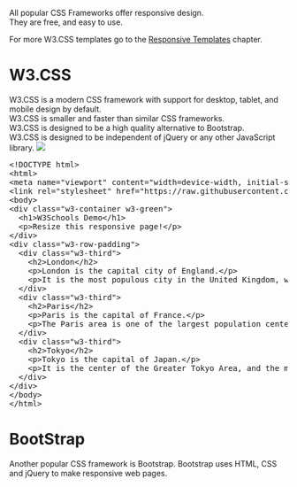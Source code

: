 All popular CSS Frameworks offer responsive design.
<br>
They are free, and easy to use.
<p></p>
For more W3.CSS templates go to the <a href="Templates.md">Responsive Templates</a> chapter.
<h1>W3.CSS</h1>
W3.CSS is a modern CSS framework with support for desktop, tablet, and mobile design by default.
<br>
W3.CSS is smaller and faster than similar CSS frameworks.
<br>
W3.CSS is designed to be a high quality alternative to Bootstrap.
<br>
W3.CSS is designed to be independent of jQuery or any other JavaScript library.
<img src="https://i.imgur.com/FHOBRLe.jpg">
<pre>
&lt;!DOCTYPE html&gt;
&lt;html&gt;
&lt;meta name="viewport" content="width=device-width, initial-scale=1"&gt;
&lt;link rel="stylesheet" href="https://raw.githubusercontent.com/BGP100/HTML-Guide/main/Extras/W3-CSS"&gt;
&lt;body&gt;
&lt;div class="w3-container w3-green"&gt;
  &lt;h1&gt;W3Schools Demo&lt;/h1&gt;
  &lt;p&gt;Resize this responsive page!&lt;/p&gt;
&lt;/div&gt;
&lt;div class="w3-row-padding"&gt;
  &lt;div class="w3-third"&gt;
    &lt;h2&gt;London&lt;/h2&gt;
    &lt;p&gt;London is the capital city of England.&lt;/p&gt;
    &lt;p&gt;It is the most populous city in the United Kingdom, with a metropolitan area of over 13 million inhabitants.&lt;/p&gt;
  &lt;/div&gt;
  &lt;div class="w3-third"&gt;
    &lt;h2&gt;Paris&lt;/h2&gt;
    &lt;p&gt;Paris is the capital of France.&lt;/p&gt;
    &lt;p>The Paris area is one of the largest population centers in Europe, with more than 12 million inhabitants.&lt;/p&gt;
  &lt;/div&gt;
  &lt;div class="w3-third"&gt;
    &lt;h2&gt;Tokyo&lt;/h2&gt;
    &lt;p&gt;Tokyo is the capital of Japan.&lt;/p&gt;
    &lt;p&gt;It is the center of the Greater Tokyo Area, and the most populous metropolitan area in the world.&lt;/p&gt;
  &lt;/div&gt;
&lt;/div&gt;
&lt;/body&gt;
&lt;/html&gt;
</pre>
<h1>BootStrap</h1>
Another popular CSS framework is Bootstrap. Bootstrap uses HTML, CSS and jQuery to make responsive web pages.
